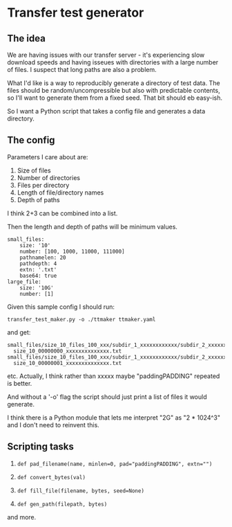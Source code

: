 # Transfer test generator

## The idea

We are having issues with our transfer server - it's experiencing slow download speeds and
having isseues with directories with a large number of files. I suspect that long paths
are also a problem.

What I'd like is a way to reproducibly generate a directory of test data. The files should be
random/uncompressible but also with predictable contents, so I'll want to generate them from
a fixed seed. That bit should eb easy-ish.

So I want a Python script that takes a config file and generates a data directory.

## The config

Parameters I care about are:

1) Size of files
2) Number of directories
3) Files per directory
4) Length of file/directory names
5) Depth of paths

I think 2+3 can be combined into a list.

Then the length and depth of paths will be minimum values.

~~~
small_files:
    size: '10'
    number: [100, 1000, 11000, 111000]
    pathnamelen: 20
    pathdepth: 4
    extn: '.txt'
    base64: true
large_file:
    size: '10G'
    number: [1]
~~~

Given this sample config I should run:

~~~
transfer_test_maker.py -o ./ttmaker ttmaker.yaml
~~~

and get:

~~~
small_files/size_10_files_100_xxx/subdir_1_xxxxxxxxxxxx/subdir_2_xxxxxxxxxxx/subdir_3_xxxxxxxxxxx/
  size_10_00000000_xxxxxxxxxxxxxx.txt
small_files/size_10_files_100_xxx/subdir_1_xxxxxxxxxxxx/subdir_2_xxxxxxxxxxx/subdir_3_xxxxxxxxxxx/
  size_10_00000001_xxxxxxxxxxxxxx.txt
~~~

etc. Actually, I think rather than xxxxx maybe "paddingPADDING" repeated is better.

And without a '-o' flag the script should just print a list of files it would generate.

I think there is a Python module that lets me interpret "2G" as "2 * 1024^3" and I don't need to
reinvent this.

## Scripting tasks

1) `def pad_filename(name, minlen=0, pad="paddingPADDING", extn="")`

2) `def convert_bytes(val)`

3) `def fill_file(filename, bytes, seed=None)`

4) `def gen_path(filepath, bytes)`

and more.
